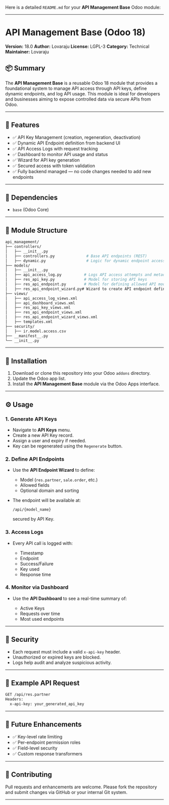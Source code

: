 Here is a detailed `README.md` for your **API Management Base** Odoo module:

---

# API Management Base (Odoo 18)

**Version:** 18.0
**Author:** Lovaraju
**License:** LGPL-3
**Category:** Technical
**Maintainer:** Lovaraju

## 📦 Summary

The **API Management Base** is a reusable Odoo 18 module that provides a foundational system to manage API access through API keys, define dynamic endpoints, and log API usage. This module is ideal for developers and businesses aiming to expose controlled data via secure APIs from Odoo.

---

## 🔧 Features

* ✅ API Key Management (creation, regeneration, deactivation)
* ✅ Dynamic API Endpoint definition from backend UI
* ✅ API Access Logs with request tracking
* ✅ Dashboard to monitor API usage and status
* ✅ Wizard for API key generation
* ✅ Secured access with token validation
* ✅ Fully backend managed — no code changes needed to add new endpoints

---

## 🧩 Dependencies

* `base` (Odoo Core)

---

## 📁 Module Structure

```bash
api_management/
├── controllers/
│   ├── __init__.py
│   ├── controllers.py              # Base API endpoints (REST)
│   ├── dynamic.py                  # Logic for dynamic endpoint access
├── models/
│   ├── __init__.py
│   ├── api_access_log.py          # Logs API access attempts and metadata
│   ├── res_api_key.py             # Model for storing API keys
│   ├── res_api_endpoint.py        # Model for defining allowed API models/fields
│   ├── res_api_endpoint_wizard.py# Wizard to create API endpoint definitions
├── views/
│   ├── api_access_log_views.xml
│   ├── api_dashboard_views.xml
│   ├── res_api_key_views.xml
│   ├── res_api_endpoint_views.xml
│   ├── res_api_endpoint_wizard_views.xml
│   ├── templates.xml
├── security/
│   ├── ir.model.access.csv
├── __manifest__.py
└── __init__.py
```

---

## 🚀 Installation

1. Download or clone this repository into your Odoo `addons` directory.
2. Update the Odoo app list.
3. Install the **API Management Base** module via the Odoo Apps interface.

---

## ⚙️ Usage

### 1. Generate API Keys

* Navigate to **API Keys** menu.
* Create a new API Key record.
* Assign a user and expiry if needed.
* Key can be regenerated using the `Regenerate` button.

### 2. Define API Endpoints

* Use the **API Endpoint Wizard** to define:

  * Model (`res.partner`, `sale.order`, etc.)
  * Allowed fields
  * Optional domain and sorting
* The endpoint will be available at:

  ```
  /api/{model_name}
  ```

  secured by API Key.

### 3. Access Logs

* Every API call is logged with:

  * Timestamp
  * Endpoint
  * Success/Failure
  * Key used
  * Response time

### 4. Monitor via Dashboard

* Use the **API Dashboard** to see a real-time summary of:

  * Active Keys
  * Requests over time
  * Most used endpoints

---

## 🔐 Security

* Each request must include a valid `x-api-key` header.
* Unauthorized or expired keys are blocked.
* Logs help audit and analyze suspicious activity.

---

## 📘 Example API Request

```bash
GET /api/res.partner
Headers:
  x-api-key: your_generated_api_key
```

---

## 🧪 Future Enhancements

* ✅ Key-level rate limiting
* ✅ Per-endpoint permission roles
* ✅ Field-level security
* ✅ Custom response transformers

---

## 🤝 Contributing

Pull requests and enhancements are welcome. Please fork the repository and submit changes via GitHub or your internal Git system.

---
